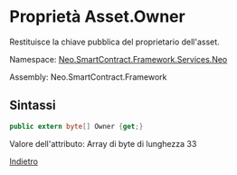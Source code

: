 # Proprietà Asset.Owner

Restituisce la chiave pubblica del proprietario dell'asset.

Namespace: [Neo.SmartContract.Framework.Services.Neo](../../neo.md)

Assembly: Neo.SmartContract.Framework

## Sintassi

```c#
public extern byte[] Owner {get;}
```

Valore dell'attributo: Array di byte di lunghezza 33



[Indietro](../Asset.md)
